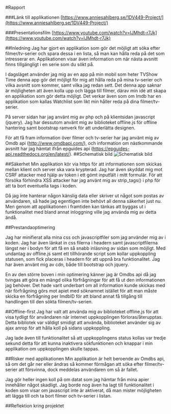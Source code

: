 #Rapport

###Länk till applikationen
[https://www.anniesahlberg.se/1DV449-Project/](https://www.anniesahlberg.se/1DV449-Project/)

###Presentationsfilm
[https://www.youtube.com/watch?v=lJMhdt-r7Jk](https://www.youtube.com/watch?v=lJMhdt-r7Jk)

##Inledning
Jag har gjort en applikation som gör det möjligt att söka efter filmer/tv-serier och spara dessa i en lista, så man kan hålla reda på det som intresserar en.
Applikationen visar även information om när nästa avsnitt finns tillgängligt i en serie som du sökt på.

I dagsläget använder jag mig av en app på min mobil som heter TVShow Time denna app gör det möjligt för mig att hålla reda på mina tv-serier och vilka avsnitt som kommer, samt vilka jag redan sett. Det denna app saknar är möjligheten att även kolla upp och lägga till filmer, därav  min idé att skapa en applikation som gör detta möjligt. 
Det verkar även som om Imdb har en applikation som kallas Watchlist som likt min håller reda på dina filmer/tv-serier.

På server sidan har jag använt mig av php och på klientsidan javascript (jquery). 
Jag har dessutom använt mig av biblioteket offline.js för offline hantering samt bootstrap ramverk för att underlätta designen. 

För att få fram information över filmer och tv-serier har jag använt mig av Omdb api (http://www.omdbapi.com/), och information om nästkommande avsnitt har jag hämtat ifrån epguides api (https://epguides-api.readthedocs.org/en/latest/). 
##Schematisk bild
![Schematisk bild](https://github.com/as223my/1DV449-Projekt-as223my/blob/master/SchematiskBild.png)

##Säkerhet
Min applikation kör via https för att informationen som skickas mellan klient och server ska vara krypterad. 
Jag har även skyddat mig mot CSRF attacker med hjälp av token i ett gömt inputfält i mitt formulär. För att försöka förhindra XSS attacker har jag använt mig av strip_tags() i php för att ta bort eventuella tags i koden.

Då jag inte hanterar någon känslig data eller skriver ut något som postas av användaren, så hade jag egentligen inte behövt all denna säkerhet just nu. Men genom att applikationen i framtiden kan tänkas att byggas ut i funktionalitet med bland annat inloggning ville jag använda mig av detta ändå. 

##Prestandaoptimering

Jag har minifierat alla mina css och javascriptfiler som jag använder mig av i koden. 
Jag har även länkat in css filerna i headern samt javascriptfilerna längst ner i bodyn för att få en så snabb inläsning av sidan som möjligt. 
Med undantag av offline.js samt ett tillhörande script som kollar uppkoppling statusen, som fick placeras i headern för att uppnå bra funktionalitet. Jag har även använt mig av cdn, både till bootstrap och jquery.  

En av den större boven i min optimering känner jag är Omdbs api då jag tvingas att göra en mängd olika förfrågningar för att få ut den informationen jag behöver. 
Det hade varit underbart om all information kunde skickas med när förfrågning görs mot apiet med söknamnet istället för att man måste skicka en förfrågning per ImdbID för att bland annat få tillgång till handlingen till den sökta filmen/tv-serien. 

##Offline-first
Jag har valt att använda mig av biblioteket offline.js för att visa tydligt för användaren när internet uppkopplingen förloras/återupptas. Detta bibliotek var väldigt smidigt att använda, biblioteket använder sig av ajax anrop för att hålla koll på sidans uppkoppling.

Jag lade även till funktionalitet så att uppkopplingens status kollas var tredje sekund detta för att kunna inaktivera sökfunktionen och knappar i min applikation om uppkopplingen skulle tappas.

##Risker med applikationen
Min applikation är helt beroende av Omdbs api, så om det går ner eller ändras så kommer förmågan att söka efter filmer/tv-serier att försvinna, dock meddelas användaren om så är fallet.

Jag gör heller ingen koll på om datat som jag hämtar från mina apier innehåller något skadligt. Jag borde nog även ha lagt till funktionalitet i koden som visar om javascript inte är aktiverat, då man mister möjligheten att lägga till och ta bort filmer och tv-serier i listan. 


##Reflektion kring projektet
